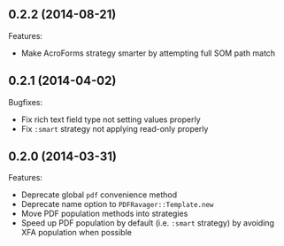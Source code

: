 ## 0.2.2 (2014-08-21)

Features:

  - Make AcroForms strategy smarter by attempting full SOM path match

## 0.2.1 (2014-04-02)

Bugfixes:

  - Fix rich text field type not setting values properly
  - Fix `:smart` strategy not applying read-only properly

## 0.2.0 (2014-03-31)

Features:

  - Deprecate global `pdf` convenience method
  - Deprecate name option to `PDFRavager::Template.new`
  - Move PDF population methods into strategies
  - Speed up PDF population by default (i.e. `:smart` strategy) by avoiding XFA
    population when possible
